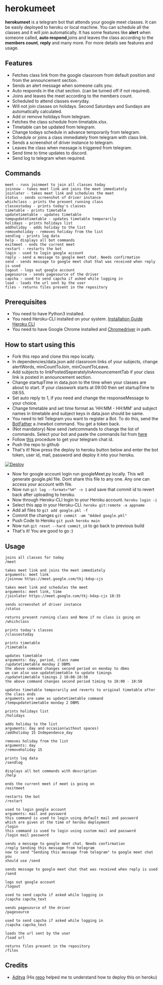 # herokumeet

**herokumeet** is a telegram bot that attends your google meet classes. It can be easily deployed to heroku or local machine. You can schedule all the classes and it will join automatically. It has some features like **alert** when someone called, **auto respond**,joins and leaves the class according to the **members count**, **reply** and many more. For more details see features and usage.


## Features

- Fetches class link from the google classroom from default position and from the announcement section.
- Sends an alert message when someone calls you.
- Auto responds in the chat section. (can be turned off if not required).
- Joins and leaves the meet according to the members count.
- Scheduled to attend classes everyday. 
- Will not join classes on holidays. Second Saturdays and Sundays are automatically calculated.
- Add or remove holidays from telegram.
- Fetches the class schedule from timetable.xlsx.
- Timetable can be updated from telegram.
- Change todays schedule in advance temporarily from telegram.
- Schedule or joins a class immediately from telegram with class link.
- Sends a screenshot of driver instance to telegram.
- Leaves the class when message is triggered from telegram.
- Send time to time updates to discord.
- Send log to telegram when required.

## Commands

```
meet - runs joinmeet to join all classes today
joinnow - takes meet link and joins the meet immediately
joinlater - takes meet link and schedules the meet
status - sends screenshot of driver instance
whichclass - prints the present running class
classestoday - prints today's classes
timetable - prints timetable
updatetimetable - updates timetable
tempupdatetimetable - updates timetable temporarily
holidays - prints holidays list
addholiday - adds holiday to the list
removeholiday - removes holiday from the list
sendlog - prints log data
help - displays all bot commands
exitmeet - ends the current meet
restart - restarts the bot 
login - used to login google account
reply - send a message to google meet chat. Needs confirmation 
send - sends message to google meet chat that was received when reply is used
logout - logs out google account
pagesource - sends pagesource of the driver
capcha - used to send capcha if asked while logging in
load - loads the url sent by the user
files - returns files present in the repository
```

## Prerequisites
 
- You need to have Python3 installed.
- You need Heroku-CLI installed on your system. [Installation Guide Heroku CLI](https://devcenter.heroku.com/articles/heroku-cli)
- You need to have Google Chrome installed and [Chromedriver](https://chromedriver.storage.googleapis.com/index.html?path=91.0.4472.101/) in path.

## How to start using this

- Fork this repo and clone this repo locally.
- In dependencies/data.json add classroom links of your subjects, change alertWords,  minCountToJoin, minCountToLeave.
- Add subjects to linkPostedSeperatelyInAnnouncementTab if your class link is posted in announcement section.
- Change startupTime in data.json to the time when your classes are about to start. If your classwork starts at 09:00 then set startupTime to 08:55.
- Set auto reply to 1, if you need and change the responseMessage to your choice. 
- Change timetable and set time format as 'HH:MM - HH:MM' and subject names in timetable and subject keys in data.json should be same.
- You need to tell Telegram you want to register a Bot. To do this, send the [BotFather](https://t.me/botfather) a /newbot command. You get a token back.
- (Not mandatory) Now send /setcommands to change the list of commands. Select your bot and paste the commands list from [here](https://github.com/koteshrv/herokumeet#commands)
- Follow [this](https://stackoverflow.com/questions/32683992/find-out-my-own-user-id-for-sending-a-message-with-telegram-api#answers) procedure to get your telegram chat id.
- Push the repo to github
- That's it! Now press the deploy to heroku button below and enter the bot token, user id, mail, password and deploy it into your heroku.

[![Deploy](https://www.herokucdn.com/deploy/button.svg)](https://heroku.com/deploy)

- Now for google account login run googleMeet.py locally. This will generate google.pkl file. Dont share this file to any one. Any one can access your account with file.
- Now run `git log --format="%H" -n 1` and save that commit id to revert back after uploading to heroku.
- Now through Heroku-CLI login to your Heroku account. `heroku login -i`
- Select this app in your Heroku-CLI. `heroku git:remote -a appname`
- Add all files to `git add google.pkl -f`
- Commit the changes `git commit -am "Added google.pkl"`
- Push Code to Heroku `git push heroku main`
- Now run `git reset --hard commit_id` to go back to previous build
- That's it! You are good to go :)

## Usage

```
joins all classes for today 
/meet 

takes meet link and joins the meet immediately
arguments: meet link
/joinnow https://meet.google.com/tkj-kdxp-cjs 

takes meet link and schedules the meet
arguments: meet link, time
/joinlater https://meet.google.com/tkj-kdxp-cjs 18:35

sends screenshot of driver instance
/status

returns present running class and None if no class is going on
/whichclass 

prints today's classes
/classestoday

prints timetable
/timetable

updates timetable
arguments: day, period, class name
/updatetimetable monday 2 DBMS
the above command changes second period on monday to dbms
we can also use updatetimetable to update timings
/updatetimetable timings 2 10:00-10:50
the above command changes second period timing to 10:00 - 10:50

updates timetable temporarily and reverts to original timetable after the class ends
arguments are same as updatetimetable command
/tempupdatetimetable monday 2 DBMS 

prints holidays list
/holidays

adds holiday to the list
arguments: day and occasion(without spaces)
/addholiday 15 Independence_day

removes holiday from the list
arguments: day
/removeholiday 15 

prints log data
/sendlog

displays all bot commands with description
/help

ends the current meet if meet is going on
/exitmeet

restarts the bot 
/restart

used to login google account
arguments: mail and password
this command is used to login using default mail and password
which are given at the time of heroku deployment
/login 
this command is used to login using custom mail and password
/login mail password

sends a message to google meet chat. Needs confirmation 
/reply Sending this message from telegram
now to send "Sending this message from telegram" to google meet chat you
should use /send

sends message to google meet chat that was received when reply is used
/send

logs out google account
/logout

used to send capcha if asked while logging in
/capcha capcha_text

sends pagesource of the driver
/pagesource 

used to send capcha if asked while logging in
/capcha capcha_text

loads the url sent by the user
/load url

returns files present in the repository
/files
```

## Credits

- [Aditya](https://github.com/1337w0rm) (His [repo](https://github.com/1337w0rm/YeetMeet) helped me to understand how to deploy this on heroku)
